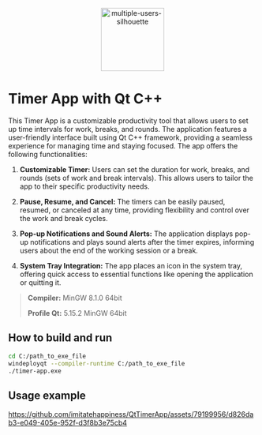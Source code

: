 <p align="center">
  <a href="https://github.com/imitatehappiness/QtTimerApp">
      <img width="128" alt="multiple-users-silhouette" src="https://cdn-icons-png.flaticon.com/512/2421/2421935.png">
  </a>
  <h3 align="center"></h3>
</p>

# Timer App with Qt C++

This Timer App is a customizable productivity tool that allows users to set up time intervals for work, breaks, and rounds. The application features a user-friendly interface built using Qt C++ framework, providing a seamless experience for managing time and staying focused. The app offers the following functionalities:

1. **Customizable Timer:** Users can set the duration for work, breaks, and rounds (sets of work and break intervals). This allows users to tailor the app to their specific productivity needs.

2. **Pause, Resume, and Cancel:** The timers can be easily paused, resumed, or canceled at any time, providing flexibility and control over the work and break cycles.

3. **Pop-up Notifications and Sound Alerts:** The application displays pop-up notifications and plays sound alerts after the timer expires, informing users about the end of the working session or a break.

4. **System Tray Integration:** The app places an icon in the system tray, offering quick access to essential functions like opening the application or quitting it.

>**Compiler:**  MinGW 8.1.0 64bit
>
>**Profile Qt:**  5.15.2 MinGW 64bit

## How to build and run

``` bash
cd C:/path_to_exe_file
windeployqt --compiler-runtime C:/path_to_exe_file
./timer-app.exe
```
## Usage example
https://github.com/imitatehappiness/QtTimerApp/assets/79199956/d826dab3-e049-405e-952f-d3f8b3e75cb4





